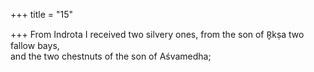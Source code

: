 +++
title = "15"

+++
From Indrota I received two silvery ones, from the son of R̥kṣa two  fallow bays,  
and the two chestnuts of the son of Aśvamedha;  